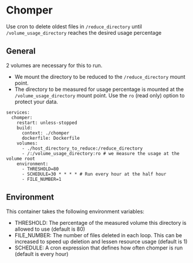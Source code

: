 # Chomper

Use cron to delete oldest files in `/reduce_directory` until `/volume_usage_directory` reaches the desired usage percentage

## General

2 volumes are necessary for this to run.

- We mount the directory to be reduced to the `/reduce_directory` mount point.
- The directory to be measured for usage percentage is mounted at the `/volume_usage_directory` mount point. Use the `ro` (read only) option to protect your data.
```
services:
  chomper:
    restart: unless-stopped
    build:
      context: ./chomper
      dockerfile: Dockerfile
    volumes:
      - ./host_directory_to_reduce:/reduce_directory
      - /:/volume_usage_directory:ro # we measure the usage at the volume root
    environment:
      - THRESHOLD=80
      - SCHEDULE=30 * * * * # Run every hour at the half hour
      - FILE_NUMBER=1
```

## Environment

This container takes the following environment variables:
  - THRESHOLD: The percentage of the measured volume this directory is allowed to use (default is 80)
  - FILE_NUMBER: The number of files deleted in each loop. This can be increased to speed up deletion and lessen resource usage (default is 1)
  - SCHEDULE: A cron expression that defines how often chomper is run (default is every hour)
